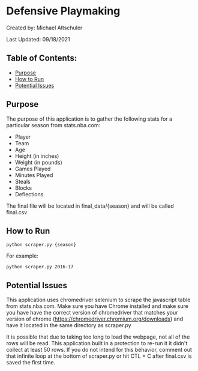# Defensive Playmaking

Created by: Michael Altschuler

Last Updated: 09/18/2021

## Table of Contents:
* [Purpose](#purose)
* [How to Run](#how-to-run)
* [Potential Issues](#potentia-issues)

## Purpose

The purpose of this application is to gather the following stats for a particular season from stats.nba.com:
* Player
* Team
* Age
* Height (in inches)
* Weight (in pounds)
* Games Played
* Minutes Played
* Steals
* Blocks
* Deflections

The final file will be located in final_data/{season} and will be called final.csv

## How to Run

```
python scraper.py {season}
```

For example:
```
python scraper.py 2016-17
```

## Potential Issues

This application uses chromedriver selenium to scrape the javascript table from stats.nba.com.  Make sure you have Chrome installed and make sure you have have the correct version of chromedriver that matches your version of chrome (https://chromedriver.chromium.org/downloads) and have it located in the same directory as scraper.py

It is possible that due to taking too long to load the webpage, not all of the rows will be read.  This application built in a protection to re-run it it didn't collect at least 50 rows. If you do not intend for this behavior, comment out that infinite loop at the bottom of scraper.py or hit CTL + C  after final.csv is saved the first time.
